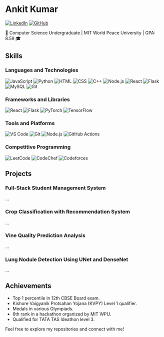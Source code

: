 # Ankit Kumar

[![LinkedIn](https://img.shields.io/badge/LinkedIn-Connect-blue)](https://www.linkedin.com/in/imankit81/)
[![GitHub](https://img.shields.io/badge/GitHub-Follow-brightgreen)](https://github.com/imankit1234)

🚀 Computer Science Undergraduate | MIT World Peace University | GPA: 8.59 🎓

## Skills

### Languages and Technologies
![JavaScript](https://img.shields.io/badge/JavaScript-Expert-yellow)
![Python](https://img.shields.io/badge/Python-Advanced-brightgreen)
![HTML](https://img.shields.io/badge/HTML5-Intermediate-orange)
![CSS](https://img.shields.io/badge/CSS3-Intermediate-blue)
![C++](https://img.shields.io/badge/C++-Intermediate-blue)
![Node.js](https://img.shields.io/badge/Node.js-Advanced-green)
![React](https://img.shields.io/badge/React-Intermediate-blue)
![Flask](https://img.shields.io/badge/Flask-Intermediate-lightgrey)
![MySQL](https://img.shields.io/badge/MySQL-Advanced-blue)
![Git](https://img.shields.io/badge/Git-Expert-orange)

### Frameworks and Libraries
![React](https://img.shields.io/badge/React-Intermediate-blue)
![Flask](https://img.shields.io/badge/Flask-Intermediate-lightgrey)
![PyTorch](https://img.shields.io/badge/PyTorch-Intermediate-orange)
![TensorFlow](https://img.shields.io/badge/TensorFlow-Intermediate-yellow)

### Tools and Platforms
![VS Code](https://img.shields.io/badge/VS%20Code-Expert-blue)
![Git](https://img.shields.io/badge/Git-Expert-orange)
![Node.js](https://img.shields.io/badge/Node.js-Advanced-green)
![GitHub Actions](https://img.shields.io/badge/GitHub%20Actions-Intermediate-brightgreen)

### Competitive Programming
![LeetCode](https://img.shields.io/badge/LeetCode-1697-yellow)
![CodeChef](https://img.shields.io/badge/CodeChef-3%20Star%20Coder-blue)
![Codeforces](https://img.shields.io/badge/Codeforces-Pupil-blue)

## Projects

### Full-Stack Student Management System
...

### Crop Classification with Recommendation System
...

### Vine Quality Prediction Analysis
...

### Lung Nodule Detection Using UNet and DenseNet
...

## Achievements
- Top 1 percentile in 12th CBSE Board exam.
- Kishore Vaigyanik Protsahan Yojana (KVPY) Level 1 qualifier.
- Medals in various Olympiads.
- 6th rank in a hackathon organized by MIT WPU.
- Qualified for TATA TAS Ideathon level 3.

Feel free to explore my repositories and connect with me!

